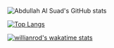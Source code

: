 ![Abdullah Al Suad's GitHub stats](https://github-readme-stats.vercel.app/api?username=abdullahalsuad&show_icons=true&theme=radical)

[![Top Langs](https://github-readme-stats.vercel.app/api/top-langs/?username=abdullahalsuad&layout=compact)](https://github.com/abdullahalsuad/github-readme-stats)

[![willianrod's wakatime stats](https://github-readme-stats.vercel.app/api/wakatime?username=abdullahalsuad)](https://github.com/abdullahalsuad/github-readme-stats)






